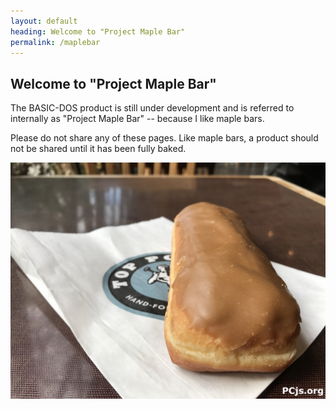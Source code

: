 ```yaml
---
layout: default
heading: Welcome to "Project Maple Bar"
permalink: /maplebar
---
```


## Welcome to "Project Maple Bar"

The BASIC-DOS product is still under development and is referred to internally
as "Project Maple Bar" -- because I like maple bars.

Please do not share any of these pages.  Like maple bars, a product should not
be shared until it has been fully baked.

[![Maple Bar](/assets/images/maplebar.jpg)](demos/)
